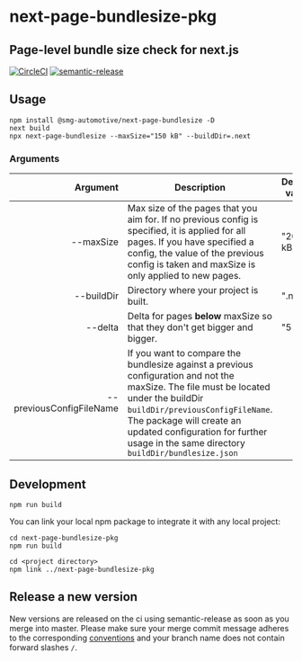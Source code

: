 
# next-page-bundlesize-pkg
## Page-level bundle size check for next.js


[![CircleCI](https://circleci.com/gh/smg-automotive/next-page-bundlesize-pkg/tree/main.svg?style=svg&circle-token=c183f151fea3c74453cf8dd962d31e115906a300)](https://circleci.com/gh/smg-automotive/next-page-bundlesize-pkg/tree/main)
[![semantic-release](https://img.shields.io/badge/%20%20%F0%9F%93%A6%F0%9F%9A%80-semantic--release-e10079.svg)](https://github.com/semantic-release/semantic-release)

## Usage
```
npm install @smg-automotive/next-page-bundlesize -D
next build
npx next-page-bundlesize --maxSize="150 kB" --buildDir=.next
```

### Arguments
|                 Argument | Description                                                                                                                                                                                                                                                                                                                      | Default value |
|-------------------------:|----------------------------------------------------------------------------------------------------------------------------------------------------------------------------------------------------------------------------------------------------------------------------------------------------------------------------------|---------------|
| --maxSize                | Max size of the pages that you aim for. If no previous config is specified, it is applied for all pages. If you have specified a config, the value of the previous config is taken and maxSize is only applied to new pages.                                                                                                     | "200 kB"      |
| --buildDir               | Directory where your project is built.                                                                                                                                                                                                                                                                                           | ".next"       |
| --delta                  | Delta for pages **below** maxSize so that they don't get bigger and bigger.                                                                                                                                                                                                                                                      | "5 kB"        |
| --previousConfigFileName | If you want to compare the bundlesize against a previous configuration and not the maxSize. The file must be located under the buildDir `buildDir/previousConfigFileName`.  The package will create an updated configuration for further usage in the same directory `buildDir/bundlesize.json`

## Development
```
npm run build
```

You can link your local npm package to integrate it with any local project:
```
cd next-page-bundlesize-pkg
npm run build

cd <project directory>
npm link ../next-page-bundlesize-pkg
```

## Release a new version

New versions are released on the ci using semantic-release as soon as you merge into master. Please
make sure your merge commit message adheres to the corresponding [conventions](https://www.conventionalcommits.org/en/v1.0.0/) and your branch name does not contain forward slashes `/`.
